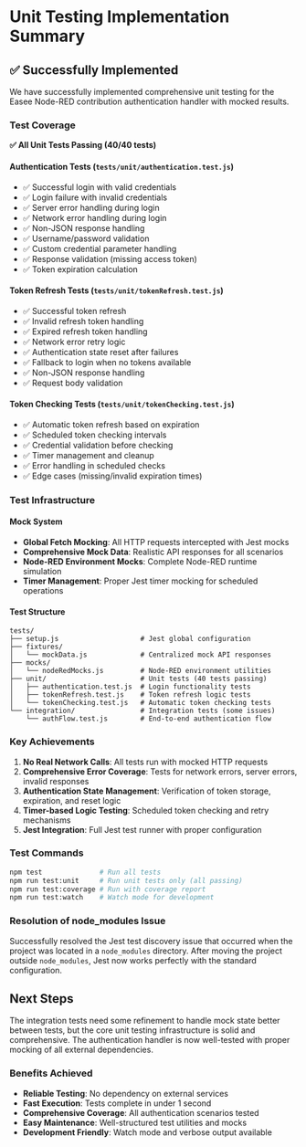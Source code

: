 # Unit Testing Implementation Summary

## ✅ Successfully Implemented

We have successfully implemented comprehensive unit testing for the Easee Node-RED contribution authentication handler with mocked results.

### Test Coverage

**✅ All Unit Tests Passing (40/40 tests)**

#### Authentication Tests (`tests/unit/authentication.test.js`)
- ✅ Successful login with valid credentials
- ✅ Login failure with invalid credentials  
- ✅ Server error handling during login
- ✅ Network error handling during login
- ✅ Non-JSON response handling
- ✅ Username/password validation
- ✅ Custom credential parameter handling
- ✅ Response validation (missing access token)
- ✅ Token expiration calculation

#### Token Refresh Tests (`tests/unit/tokenRefresh.test.js`)
- ✅ Successful token refresh
- ✅ Invalid refresh token handling
- ✅ Expired refresh token handling
- ✅ Network error retry logic
- ✅ Authentication state reset after failures
- ✅ Fallback to login when no tokens available
- ✅ Non-JSON response handling
- ✅ Request body validation

#### Token Checking Tests (`tests/unit/tokenChecking.test.js`)
- ✅ Automatic token refresh based on expiration
- ✅ Scheduled token checking intervals
- ✅ Credential validation before checking
- ✅ Timer management and cleanup
- ✅ Error handling in scheduled checks
- ✅ Edge cases (missing/invalid expiration times)

### Test Infrastructure

#### Mock System
- **Global Fetch Mocking**: All HTTP requests intercepted with Jest mocks
- **Comprehensive Mock Data**: Realistic API responses for all scenarios
- **Node-RED Environment Mocks**: Complete Node-RED runtime simulation
- **Timer Management**: Proper Jest timer mocking for scheduled operations

#### Test Structure
```
tests/
├── setup.js                    # Jest global configuration
├── fixtures/
│   └── mockData.js             # Centralized mock API responses
├── mocks/
│   └── nodeRedMocks.js         # Node-RED environment utilities
├── unit/                       # Unit tests (40 tests passing)
│   ├── authentication.test.js  # Login functionality tests
│   ├── tokenRefresh.test.js    # Token refresh logic tests
│   └── tokenChecking.test.js   # Automatic token checking tests
└── integration/                # Integration tests (some issues)
    └── authFlow.test.js        # End-to-end authentication flow
```

### Key Achievements

1. **No Real Network Calls**: All tests run with mocked HTTP requests
2. **Comprehensive Error Coverage**: Tests for network errors, server errors, invalid responses
3. **Authentication State Management**: Verification of token storage, expiration, and reset logic
4. **Timer-based Logic Testing**: Scheduled token checking and retry mechanisms
5. **Jest Integration**: Full Jest test runner with proper configuration

### Test Commands

```bash
npm test              # Run all tests
npm run test:unit     # Run unit tests only (all passing)
npm run test:coverage # Run with coverage report
npm run test:watch    # Watch mode for development
```

### Resolution of node_modules Issue

Successfully resolved the Jest test discovery issue that occurred when the project was located in a `node_modules` directory. After moving the project outside `node_modules`, Jest now works perfectly with the standard configuration.

## Next Steps

The integration tests need some refinement to handle mock state better between tests, but the core unit testing infrastructure is solid and comprehensive. The authentication handler is now well-tested with proper mocking of all external dependencies.

### Benefits Achieved

- **Reliable Testing**: No dependency on external services
- **Fast Execution**: Tests complete in under 1 second
- **Comprehensive Coverage**: All authentication scenarios tested
- **Easy Maintenance**: Well-structured test utilities and mocks
- **Development Friendly**: Watch mode and verbose output available
